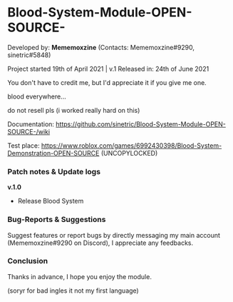 # Blood-System-Module-OPEN-SOURCE-

Developed by: **Mememoxzine** (Contacts: Mememoxzine#9290, sinetric#5848)

Project started 19th of April 2021 | v.1 Released in: 24th of June 2021

You don't have to credit me, but I'd appreciate it if you give me one.



blood everywhere...

do not resell pls (i worked really hard on this)

Documentation: https://github.com/sinetric/Blood-System-Module-OPEN-SOURCE-/wiki

Test place: https://www.roblox.com/games/6992430398/Blood-System-Demonstration-OPEN-SOURCE (UNCOPYLOCKED)

### Patch notes & Update logs

**v.1.0**
* Release Blood System

### Bug-Reports & Suggestions

Suggest features or report bugs by directly messaging my main account (Mememoxzine#9290 on Discord), I appreciate any feedbacks.

### Conclusion

Thanks in advance, I hope you enjoy the module.

(soryr for bad ingles it not my first language)
